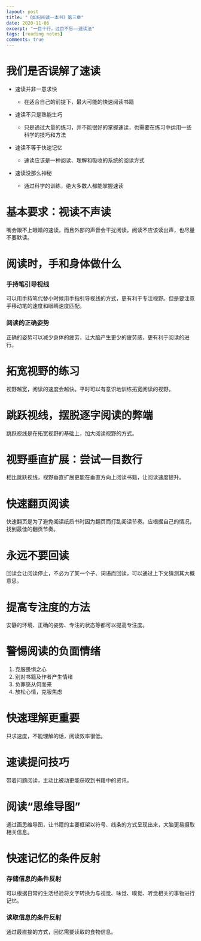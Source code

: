 ```yaml
---
layout: post
title: "《如何阅读一本书》第三章"
date: 2020-11-06
excerpt: "一目十行，过目不忘——速读法"
tags: [reading notes]
comments: true
---
```


# 我们是否误解了速读

- 速读并非一意求快
  - 在适合自己的前提下，最大可能的快速阅读书籍

- 速读不只是熟能生巧
  - 只是通过大量的练习，并不能很好的掌握速读，也需要在练习中运用一些科学的技巧和方法
- 速读不等于快速记忆
  - 速读应该是一种阅读、理解和吸收的系统的阅读方式
- 速读没那么神秘
  - 通过科学的训练，绝大多数人都能掌握速读

# 基本要求：视读不声读

嘴会跟不上眼睛的速读，而且外部的声音会干扰阅读。阅读不应该读出声，也尽量不要默读。

# 阅读时，手和身体做什么

### 手持笔引导视线

可以用手持笔代替小时候用手指引导视线的方式，更有利于专注视野。但是要注意手移动笔的速度和眼睛速度匹配。

### 阅读的正确姿势

正确的姿势可以减少身体的疲劳，让大脑产生更少的疲劳感，更有利于阅读的进行。

# 拓宽视野的练习

视野越宽，阅读的速度会越快。平时可以有意识地训练拓宽阅读的视野。

# 跳跃视线，摆脱逐字阅读的弊端

跳跃视线是在拓宽视野的基础上，加大阅读视野的方式。

# 视野垂直扩展：尝试一目数行

相比跳跃视线，视野垂直扩展更能在垂直方向上阅读书籍，让阅读速度提升。

# 快速翻页阅读

快速翻页是为了避免阅读纸质书时因为翻页而打乱阅读节奏。应根据自己的情况，找到最佳的翻页节奏。

# 永远不要回读

回读会让阅读停止，不必为了某一个子、词语而回读，可以通过上下文猜测其大概意思。

# 提高专注度的方法

安静的环境、正确的姿势、专注的状态等都可以提高专注度。

# 警惕阅读的负面情绪

1. 克服畏惧之心
2. 别对书籍及作者产生情绪
3. 负罪感从何而来
4. 放松心情，克服焦虑

# 快速理解更重要

只求速度，不能理解的话，阅读效率很低。

# 速读提问技巧

带着问题阅读，主动比被动更能获取到书籍中的资讯。

# 阅读“思维导图”

通过画思维导图，让书籍的主要框架以符号、线条的方式呈现出来，大脑更易摄取相关信息。

# 快速记忆的条件反射

### 存储信息的条件反射

可以根据日常的生活经验将文字转换为与视觉、味觉、嗅觉、听觉相关的事物进行记忆。

### 读取信息的条件反射

通过最直接的方式，回忆需要读取的食物信息。

